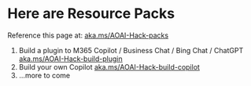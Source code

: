 # Here are Resource Packs
Reference this page at: [aka.ms/AOAI-Hack-packs](https://aka.ms/AOAI-Hack-packs)

1. Build a plugin to M365 Copilot / Business Chat / Bing Chat / ChatGPT [aka.ms/AOAI-Hack-build-plugin](https://aka.ms/AOAI-Hack-build-plugin)
2. Build your own Copilot [aka.ms/AOAI-Hack-build-copilot](https://aka.ms/AOAI-Hack-build-copilot)
3. ...more to come
